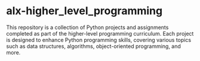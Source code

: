 # alx-higher_level_programming
This repository is a collection of Python projects and assignments completed as part of the higher-level programming curriculum. Each project is designed to enhance Python programming skills, covering various topics such as data structures, algorithms, object-oriented programming, and more.
